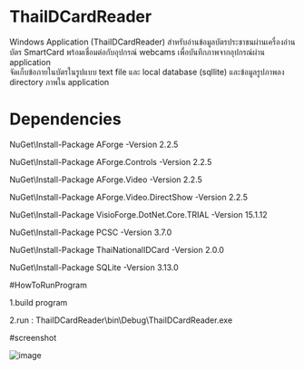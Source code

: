 # ThaiIDCardReader

Windows Application (ThaiIDCardReader)
สำหรับอ่านข้อมูลบัตรประชาชนผ่านเครื่องอ่านบัตร SmartCard พร้อมเชื่อมต่อกับอุปกรณ์ webcams เพื่อบันทึกภาพจากอุปกรณ์ผ่าน application  
จัดเก็บข้อภายในบัตรในรูปแบบ text file และ local database (sqllite) และข้อมูลรูปภาพลง directory ภาพใน application



# Dependencies

NuGet\Install-Package AForge -Version 2.2.5

NuGet\Install-Package AForge.Controls -Version 2.2.5

NuGet\Install-Package AForge.Video -Version 2.2.5

NuGet\Install-Package AForge.Video.DirectShow -Version 2.2.5

NuGet\Install-Package VisioForge.DotNet.Core.TRIAL -Version 15.1.12

NuGet\Install-Package PCSC -Version 3.7.0

NuGet\Install-Package ThaiNationalIDCard -Version 2.0.0

NuGet\Install-Package SQLite -Version 3.13.0


#HowToRunProgram

1.build program

2.run : ThaiIDCardReader\bin\Debug\ThaiIDCardReader.exe

#screenshot

![image](https://user-images.githubusercontent.com/19383360/234030078-b502118d-39d5-4d72-8719-852bf94bbb3a.png)
